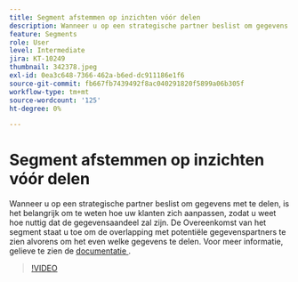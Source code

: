 ```yaml
---
title: Segment afstemmen op inzichten vóór delen
description: Wanneer u op een strategische partner beslist om gegevens met te delen, is het belangrijk om te weten hoe uw klanten zich aanpassen, zodat u weet hoe nuttig dat de gegevensaandeel zal zijn. De Overeenkomst van het segment staat u toe om de overlapping met potentiële gegevenspartners te zien alvorens om het even welke gegevens te delen, en ook het bidirectionele delen van gegevens met die partners te voltooien.
feature: Segments
role: User
level: Intermediate
jira: KT-10249
thumbnail: 342378.jpeg
exl-id: 0ea3c648-7366-462a-b6ed-dc911186e1f6
source-git-commit: fb667fb7439492f8ac040291820f5899a06b305f
workflow-type: tm+mt
source-wordcount: '125'
ht-degree: 0%

---
```


# Segment afstemmen op inzichten vóór delen

Wanneer u op een strategische partner beslist om gegevens met te delen, is het belangrijk om te weten hoe uw klanten zich aanpassen, zodat u weet hoe nuttig dat de gegevensaandeel zal zijn. De Overeenkomst van het segment staat u toe om de overlapping met potentiële gegevenspartners te zien alvorens om het even welke gegevens te delen. Voor meer informatie, gelieve te zien de [&#x200B; documentatie &#x200B;](https://experienceleague.adobe.com/docs/experience-platform/segmentation/ui/segment-match/overview.html?lang=nl).

>[!VIDEO](https://video.tv.adobe.com/v/342378/?learn=on&enablevpops)
